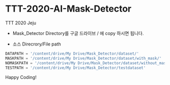 # TTT-2020-AI-Mask-Detector
TTT 2020 Jeju 

* Mask_Detector Directory를 구글 드라이브 / 에 copy 하시면 됩니다. 

* 소스 Direcrory/File path  
```python
DATAPATH = '/content/drive/My Drive/Mask_Detector/dataset/'
MASKPATH = '/content/drive/My Drive/Mask_Detector/dataset/with_mask/'
NOMASKPATH = '/content/drive/My Drive/Mask_Detector/dataset/without_mask/'
TESTPATH = '/content/drive/My Drive/Mask_Detector/testdataset'
```
Happy Coding!
